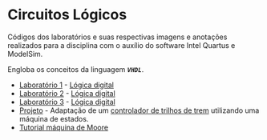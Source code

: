 # Circuitos Lógicos

Códigos dos laboratórios e suas respectivas imagens e anotações realizados para a disciplina com o auxílio do software Intel Quartus e ModelSim.

Engloba os conceitos da linguagem ***```VHDL```***.

* [Laboratório 1](/Circuitos%20lógicos/exp_1/) - [Lógica digital](/Circuitos%20lógicos/exp_1/Lab_CL-2020_exp1.pdf)
* [Laboratório 2](/Circuitos%20lógicos/exp_2/) - [Lógica digital](/Circuitos%20lógicos/exp_2/Lab_ED-2019_exp2_CL.pdf)
* [Laboratório 3](/Circuitos%20lógicos/exp_3/) - [Lógica digital](/Circuitos%20lógicos/exp_3/Lab_ED-2018_exp3_CL.pdf)
* [Projeto](/Circuitos%20lógicos/Projeto) - Adaptação de um [controlador de trilhos de trem](/Circuitos%20lógicos/Projeto/Train_controller2.pdf) utilizando uma máquina de estados.
* [Tutorial máquina de Moore](/Circuitos%20lógicos/Máquina%20de%20moore)